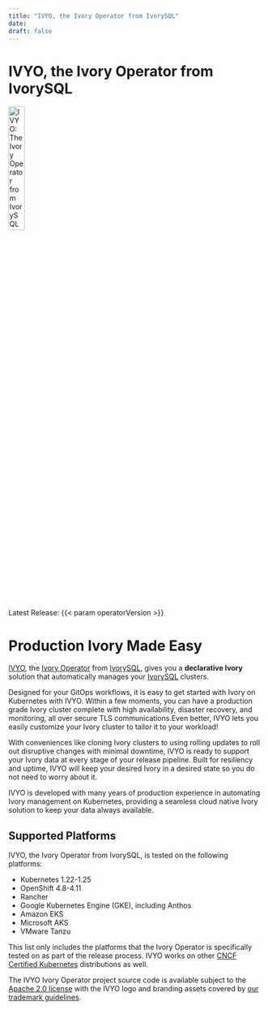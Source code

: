 ```yaml
---
title: "IVYO, the Ivory Operator from IvorySQL"
date:
draft: false
---
```


# IVYO, the Ivory Operator from IvorySQL

 <img width="25%" src="logos/ivyo.svg" alt="IVYO: The Ivory Operator from IvorySQL" />

Latest Release: {{< param operatorVersion >}}

# Production Ivory Made Easy

[IVYO](https://github.com/ivorysql/ivory-operator), the [Ivory Operator]((https://github.com/ivorysql/ivory-operator)) from [IvorySQL](https://ivorysql.org), gives you a **declarative Ivory** solution that automatically manages your [IvorySQL](https://www.ivorysql.org) clusters.

Designed for your GitOps workflows, it is easy to get started with Ivory on Kubernetes with IVYO. Within a few moments, you can have a production grade Ivory cluster complete with high availability, disaster recovery, and monitoring, all over secure TLS communications.Even better, IVYO lets you easily customize your Ivory cluster to tailor it to your workload!

With conveniences like cloning Ivory clusters to using rolling updates to roll out disruptive changes with minimal downtime, IVYO is ready to support your Ivory data at every stage of your release pipeline. Built for resiliency and uptime, IVYO will keep your desired Ivory in a desired state so you do not need to worry about it.

IVYO is developed with many years of production experience in automating Ivory management on Kubernetes, providing a seamless cloud native Ivory solution to keep your data always available.

## Supported Platforms

IVYO, the Ivory Operator from IvorySQL, is tested on the following platforms:

- Kubernetes 1.22-1.25
- OpenShift 4.8-4.11
- Rancher
- Google Kubernetes Engine (GKE), including Anthos
- Amazon EKS
- Microsoft AKS
- VMware Tanzu

This list only includes the platforms that the Ivory Operator is specifically
tested on as part of the release process. IVYO works on other
[CNCF Certified Kubernetes](https://www.cncf.io/certification/software-conformance/)
distributions as well.

The IVYO Ivory Operator project source code is available subject to the [Apache 2.0 license](https://raw.githubusercontent.com/IvorySQL/ivory-operator/master/LICENSE.md) with the IVYO logo and branding assets covered by [our trademark guidelines](/logos/TRADEMARKS.md).
